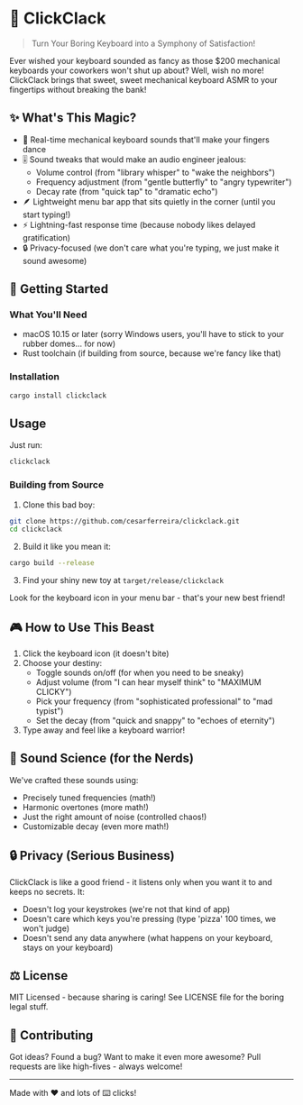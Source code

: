 # 🎹 ClickClack
> Turn Your Boring Keyboard into a Symphony of Satisfaction!

Ever wished your keyboard sounded as fancy as those $200 mechanical keyboards your coworkers won't shut up about? Well, wish no more! ClickClack brings that sweet, sweet mechanical keyboard ASMR to your fingertips without breaking the bank! 

## ✨ What's This Magic?

- 🎵 Real-time mechanical keyboard sounds that'll make your fingers dance
- 🎚️ Sound tweaks that would make an audio engineer jealous:
  - Volume control (from "library whisper" to "wake the neighbors")
  - Frequency adjustment (from "gentle butterfly" to "angry typewriter")
  - Decay rate (from "quick tap" to "dramatic echo")
- 🪶 Lightweight menu bar app that sits quietly in the corner (until you start typing!)
- ⚡️ Lightning-fast response time (because nobody likes delayed gratification)
- 🔒 Privacy-focused (we don't care what you're typing, we just make it sound awesome)

## 🚀 Getting Started

### What You'll Need

- macOS 10.15 or later (sorry Windows users, you'll have to stick to your rubber domes... for now)
- Rust toolchain (if building from source, because we're fancy like that)

### Installation

```bash
cargo install clickclack
```

## Usage

Just run:
```bash
clickclack
```


### Building from Source

1. Clone this bad boy:
```bash
git clone https://github.com/cesarferreira/clickclack.git
cd clickclack
```

2. Build it like you mean it:
```bash
cargo build --release
```

3. Find your shiny new toy at `target/release/clickclack`


Look for the keyboard icon in your menu bar - that's your new best friend!

## 🎮 How to Use This Beast

1. Click the keyboard icon (it doesn't bite)
2. Choose your destiny:
   - Toggle sounds on/off (for when you need to be sneaky)
   - Adjust volume (from "I can hear myself think" to "MAXIMUM CLICKY")
   - Pick your frequency (from "sophisticated professional" to "mad typist")
   - Set the decay (from "quick and snappy" to "echoes of eternity")
3. Type away and feel like a keyboard warrior!

## 🎨 Sound Science (for the Nerds)

We've crafted these sounds using:
- Precisely tuned frequencies (math!)
- Harmonic overtones (more math!)
- Just the right amount of noise (controlled chaos!)
- Customizable decay (even more math!)

## 🔒 Privacy (Serious Business)

ClickClack is like a good friend - it listens only when you want it to and keeps no secrets. It:
- Doesn't log your keystrokes (we're not that kind of app)
- Doesn't care which keys you're pressing (type 'pizza' 100 times, we won't judge)
- Doesn't send any data anywhere (what happens on your keyboard, stays on your keyboard)

## ⚖️ License

MIT Licensed - because sharing is caring! See LICENSE file for the boring legal stuff.

## 🤝 Contributing

Got ideas? Found a bug? Want to make it even more awesome? Pull requests are like high-fives - always welcome! 

---

Made with ❤️ and lots of ⌨️ clicks! 